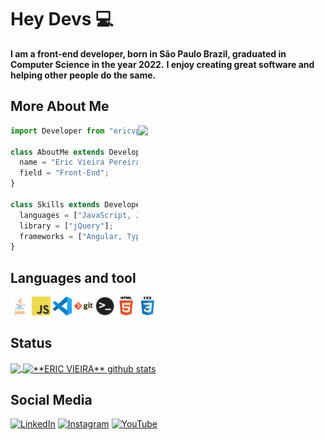 # Hey Devs :computer:

**I am a front-end developer, born in São Paulo Brazil, graduated in Computer Science in the year 2022.**
**I enjoy creating great software and helping other people do the same.**

## More About Me

<img src="https://raw.githubusercontent.com/MicaelliMedeiros/micaellimedeiros/master/image/computer-illustration.png" min-width="300px" max-width="300px" width="300px" align="right">

```js
import Developer from "ericvpereira";

class AboutMe extends Developer {
  name = "Eric Vieira Pereira";
  field = "Front-End";
}

class Skills extends Developer {
  languages = ["JavaScript, Java, C, C++, C#, Python"];
  library = ["jQuery"];
  frameworks = ["Angular, TypeScript"];
}
```

## Languages and tool

<code><img height="30" src="https://raw.githubusercontent.com/github/explore/80688e429a7d4ef2fca1e82350fe8e3517d3494d/topics/java/java.png"></code>
<code><img height="30" src="https://raw.githubusercontent.com/github/explore/80688e429a7d4ef2fca1e82350fe8e3517d3494d/topics/javascript/javascript.png"></code>
<code><img height="30" src="https://raw.githubusercontent.com/github/explore/80688e429a7d4ef2fca1e82350fe8e3517d3494d/topics/visual-studio-code/visual-studio-code.png"></code>
<code><img height="30" src="https://raw.githubusercontent.com/github/explore/80688e429a7d4ef2fca1e82350fe8e3517d3494d/topics/git/git.png"></code>
<code><img height="30" src="https://raw.githubusercontent.com/github/explore/80688e429a7d4ef2fca1e82350fe8e3517d3494d/topics/terminal/terminal.png"></code>
<code><img height="30" src="https://raw.githubusercontent.com/github/explore/80688e429a7d4ef2fca1e82350fe8e3517d3494d/topics/html/html.png"></code>
<code><img height="30" src="https://raw.githubusercontent.com/github/explore/80688e429a7d4ef2fca1e82350fe8e3517d3494d/topics/css/css.png"></code>

## Status

<a href="https://github.com/ericvpereira">
  <img align="center" src="https://github-readme-stats.vercel.app/api/top-langs/?username=ericvpereira&theme=dracula&hide_langs_below=1" />
</a>

<a href="https://github.com/ericvpereira">
 <img align="center" src="https://github-readme-stats.vercel.app/api?username=ericvpereira&show_icons=true&theme=dracula&line_height=40" alt="**ERIC VIEIRA** github stats"/>
</a>

<br>

## Social Media

[![LinkedIn](https://img.shields.io/badge/-LinkedIn-000?style=for-the-badge&logo=linkedin&logoColor=FF00F6&color:FFF)](https://www.linkedin.com/in/eric-vieira-48b3aa191/)
[![Instagram](https://img.shields.io/badge/-Instagram-000?style=for-the-badge&logo=instagram&logoColor=FF00F6&color:FFF)](https://www.instagram.com/eric.vieira.14/)
[![YouTube](https://img.shields.io/badge/-YouTube-000?style=for-the-badge&logo=youtube&logoColor=FF00F6&color:FFF)](https://www.youtube.com/@ericvieira8328/featured)
